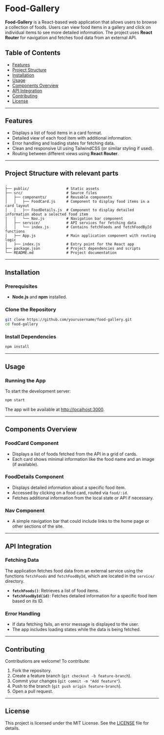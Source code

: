 # Food-Gallery

**Food-Gallery** is a React-based web application that allows users to browse a collection of foods. Users can view food items in a gallery and click on individual items to see more detailed information. The project uses **React Router** for navigation and fetches food data from an external API.

## Table of Contents

- [Features](#features)
- [Project Structure](#project-structure)
- [Installation](#installation)
- [Usage](#usage)
- [Components Overview](#components-overview)
- [API Integration](#api-integration)
- [Contributing](#contributing)
- [License](#license)

---

## Features

- Displays a list of food items in a card format.
- Detailed view of each food item with additional information.
- Error handling and loading states for fetching data.
- Clean and responsive UI using TailwindCSS (or similar styling if used).
- Routing between different views using **React Router**.

---

## Project Structure with relevant parts

```
.
├── public/                 # Static assets
├── src/                    # Source files
│   ├── components/         # Reusable components
│   │   ├── FoodCard.js     # Component to display food items in a card layout
│   │   ├── FoodDetails.js  # Component to display detailed information about a selected food item
│   │   └── Nav.js          # Navigation bar component
│   ├── service/            # API services for fetching data
│   │   └── index.js        # Contains fetchFoods and fetchFoodById functions
│   ├── App.js              # Main application component with routing logic
│   ├── index.js            # Entry point for the React app
├── package.json            # Project dependencies and scripts
└── README.md               # Project documentation
```

---

## Installation

### Prerequisites

- **Node.js** and **npm** installed.

### Clone the Repository

```bash
git clone https://github.com/yourusername/food-gallery.git
cd food-gallery
```

### Install Dependencies

```bash
npm install
```

---

## Usage

### Running the App

To start the development server:

```bash
npm start
```

The app will be available at [http://localhost:3000](http://localhost:3000).

---

## Components Overview

### **FoodCard Component**

- Displays a list of foods fetched from the API in a grid of cards.
- Each card shows minimal information like the food name and an image (if available).

### **FoodDetails Component**

- Displays detailed information about a specific food item.
- Accessed by clicking on a food card, routed via `food/:id`.
- Fetches additional information from the local state or API if necessary.

### **Nav Component**

- A simple navigation bar that could include links to the home page or other sections of the site.

---

## API Integration

### Fetching Data

The application fetches food data from an external service using the functions `fetchFoods` and `fetchFoodById`, which are located in the `service/` directory.

- **`fetchFoods()`**: Retrieves a list of food items.
- **`fetchFoodById(id)`**: Fetches detailed information for a specific food item based on its ID.

### Error Handling

- If data fetching fails, an error message is displayed to the user.
- The app includes loading states while the data is being fetched.

---

## Contributing

Contributions are welcome! To contribute:

1. Fork the repository.
2. Create a feature branch (`git checkout -b feature-branch`).
3. Commit your changes (`git commit -m "Add feature"`).
4. Push to the branch (`git push origin feature-branch`).
5. Open a pull request.

---

## License

This project is licensed under the MIT License. See the [LICENSE](LICENSE) file for details.

